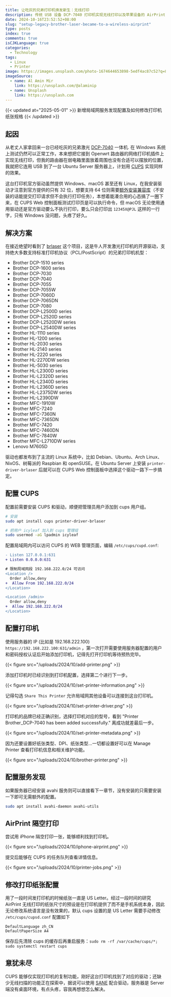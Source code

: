 ```yaml
---
title: 让吃灰的兄弟打印机焕发新生：无线打印
description: 传统 USB 设备 DCP-7040 打印机实现无线打印以及苹果设备的 AirPrint 隔空打印
date: 2024-10-16T23:52:52+08:00
slug: "setup-legacy-brother-laser-became-to-a-wireless-airprint"
type: posts
index: true
comments: true
isCJKLanguage: true
categories:
  - Technology
tags:
  - Linux
  - Printer
image: https://images.unsplash.com/photo-1674644653898-5edf4ac87c52?q=80&w=4928&auto=format&fit=crop&ixlib=rb-4.0.3&ixid=M3wxMjA3fDB8MHxwaG90by1wYWdlfHx8fGVufDB8fHx8fA%3D%3D
imageSource:
  - name: Al Amin Mir
    link: https://unsplash.com/@alaminip
  - name: Unsplash
    link: https://unsplash.com
---
```


{{< updated at="2025-05-01" >}}
新增局域网服务发现配置及如何修改打印机纸张规格
{{< /updated >}}

## 起因

从老丈人家拿回来一台已经吃灰的兄弟激光 [DCP-7040](https://support.brother.com/g/b/spec.aspx?c=as_ot&lang=en&prod=dcp7040_us_as) 一体机. 在 Windows 系统上测试仍然可以正常工作，本来想把它接到 Openwrt 路由器的网络打印机插件上实现无线打印，但我的路由器在弱电箱里面放着周围也没有合适可以摆放的位置，我就把它连用 USB 到了一台 Ubuntu Server 服务器上，计划用 [CUPS](https://www.cups.org/) 实现同样的效果。

这台打印机官方驱动虽然提供 Windows、macOS 甚至还有 Linux，在我安装驱动才注意到官方提供的只有 32 位，想要支持 64 位则需要[额外安装兼容库](https://support.brother.com/g/b/faqend.aspx?c=cn&lang=zh&prod=mfcj3930dw_eu_as_cn&faqid=faq00100678_000)（不安装的话能提交打印请求但不会执行打印任务），本想着能凑合用的心态搞了一圈下来，在 CUPS Web 控制面板测试打印页是可以执行命令，但 macOS 无论使用通用驱动还是官方驱动要么不执行打印，要么只会打印出 `12345X@PJL` 这样的一行字，只有 Windows 没问题，头疼了好久。

## 解决方案

在接近绝望时看到了 [brlaser](https://github.com/pdewacht/brlaser/) 这个项目，这是牛人开发激光打印机的开源驱动，支持绝大多数支持标准打印机协议（PCL/PostScript）的兄弟打印机机型：

- Brother DCP-1510 series
- Brother DCP-1600 series
- Brother DCP-7030
- Brother DCP-7040
- Brother DCP-7055
- Brother DCP-7055W
- Brother DCP-7060D
- Brother DCP-7065DN
- Brother DCP-7080
- Brother DCP-L2500D series
- Brother DCP-L2520D series
- Brother DCP-L2520DW series
- Brother DCP-L2540DW series
- Brother HL-1110 series
- Brother HL-1200 series
- Brother HL-2030 series
- Brother HL-2140 series
- Brother HL-2220 series
- Brother HL-2270DW series
- Brother HL-5030 series
- Brother HL-L2300D series
- Brother HL-L2320D series
- Brother HL-L2340D series
- Brother HL-L2360D series
- Brother HL-L2375DW series
- Brother HL-L2390DW
- Brother MFC-1910W
- Brother MFC-7240
- Brother MFC-7360N
- Brother MFC-7365DN
- Brother MFC-7420
- Brother MFC-7460DN
- Brother MFC-7840W
- Brother MFC-L2710DW series
- Lenovo M7605D

驱动也都发布到了主流的 Linux 系统中，比如 Debian、Ubuntu、Arch Linux、NixOS、树莓派的 Raspbian 和 openSUSE。在 Ubuntu Server 上安装 `printer-driver-brlaser` 后就可以在 CUPS Web 控制面板中选择这个驱动一路下一步搞定。

## 配置 CUPS

配置前需要安装 CUPS 和驱动，顺便把管理员用户添加到 cups 用户组。

```bash
# 安装
sudo apt install cups printer-driver-brlaser

# 把用户 icyleaf 加入到 cups 管理组
sudo usermod -aG lpadmin icyleaf
```

配置局域网内可以访问 CUPS 的 WEB 管理页面，编辑 `/etc/cups/cupd.conf`:

```diff
- Listen 127.0.0.1:631
+ Listen 0.0.0.0:631

# 限制局域网段 192.168.222.0/24 可访问
<Location />
  Order allow,deny
+  Allow From 192.168.222.0/24
</Location>

<Location /admin>
  Order allow,deny
+  Allow 192.168.222.0/24
</Location>
```

## 配置打印机

使用服务器的 IP (比如是 192.168.222.100) `https://192.168.222.100:631/admin` ，第一次打开需要使用服务器配置的用户和密码授权认证后开始添加打印机，记得先打开打印机等待预热完毕。

{{< figure src="/uploads/2024/10/add-printer.png" >}}

添加打印机时已经识别到打印机配置，选择第二个进行下一步。

{{< figure src="/uploads/2024/10/set-printer-information.png" >}}

记得勾选 `Share This Printer` 允许局域网其他设备可以连接到这台打印机。

{{< figure src="/uploads/2024/10/set-printer-driver.png" >}}

打印机的品牌已经正确识别，选择打印机对应的型号，看到 "Printer Brother_DCP-7040 has been added successfully." 离成功就差最后一步。

{{< figure src="/uploads/2024/10/set-printer-metadata.png" >}}

因为还要设置好纸张类型、DPI、纸张类型...一切都设置好可以在 Manage Printer 查看打印机信息和相关维护功能。

{{< figure src="/uploads/2024/10/brother-printer.png" >}}

## 配置服务发现

如果服务器已经安装 avahi 服务则可以直接看下一章节，没有安装的只需要安装一下即可无需额外的配置。

```bash
sudo apt install avahi-daemon avahi-utils
```

## AirPrint 隔空打印

尝试用 iPhone 隔空打印一张，能够顺利找到打印机。

{{< figure src="/uploads/2024/10/iphone-airprint.png" >}}

提交后能够在 CUPS 的任务队列查看详情信息。

{{< figure src="/uploads/2024/10/printer-jobs.png" >}}

## 修改打印纸张配置

用了一段时间发打印机的时候纸张一直是 US Letter。经过一段时间的研究 AirPrint 无线打印的纸张尺寸的预设是在打印机提供了而不是手机系统本身，因此无论修改系统语言是没有效果的，默认 cups 设置的是 US Letter 需要手动修改 `/etc/cups/cupsd.conf` 配置如下

```
DefaultLanguage zh_CN
DefaultPaperSize A4
```

保存后先清除 cups 的缓存后再重启服务：`sudo rm -rf /var/cache/cups/*; sudo systemctl restart cups`

## 意犹未尽

CUPS 能够仅实现打印机的复制功能，刚好这台打印机找到了对应的驱动；还缺少无线扫描的功能正在探索中，据说可以使用 [SANE](http://www.sane-project.org/) 配合驱动，服务器是 Server 端没有桌面环境，有点头疼，容我再想想怎么解决。
